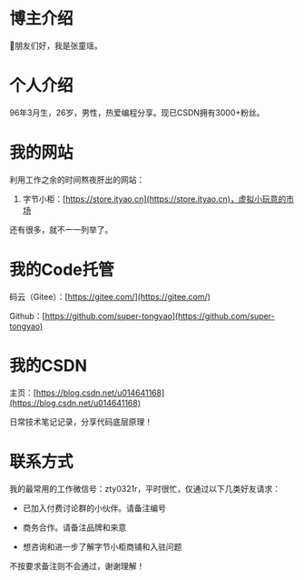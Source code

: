 # 博主介绍
🐻朋友们好，我是张童瑶。

# 个人介绍

96年3月生，26岁，男性，热爱编程分享。现已CSDN拥有3000+粉丝。

# 我的网站

利用工作之余的时间熬夜肝出的网站：

1. 字节小柜：[https://store.ityao.cn](https://store.ityao.cn)，虚拟小玩意的市场

还有很多，就不一一列举了。

# 我的Code托管

码云（Gitee）：[https://gitee.com/](https://gitee.com/)

Github：[https://github.com/super-tongyao](https://github.com/super-tongyao)



# 我的CSDN

主页：[https://blog.csdn.net/u014641168](https://blog.csdn.net/u014641168)

日常技术笔记记录，分享代码底层原理！



# 联系方式

我的最常用的工作微信号：zty0321r，平时很忙，仅通过以下几类好友请求：

- 已加入付费讨论群的小伙伴。请备注编号

- 商务合作。请备注品牌和来意
- 想咨询和进一步了解字节小柜商铺和入驻问题

不按要求备注则不会通过，谢谢理解！
